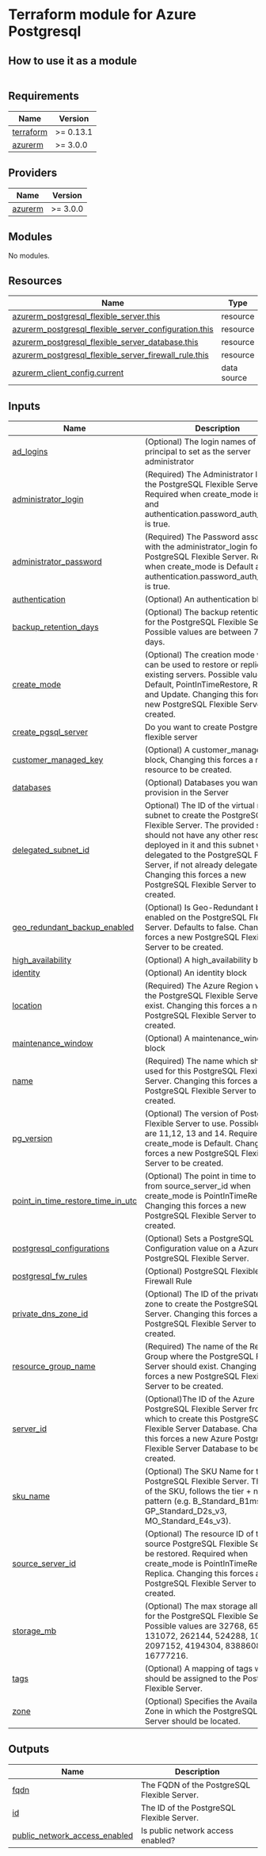# Terraform module for Azure Postgresql

## How to use it as a module

```hcl

```

<!-- BEGINNING OF PRE-COMMIT-TERRAFORM DOCS HOOK -->
## Requirements

| Name | Version |
|------|---------|
| <a name="requirement_terraform"></a> [terraform](#requirement\_terraform) | >= 0.13.1 |
| <a name="requirement_azurerm"></a> [azurerm](#requirement\_azurerm) | >= 3.0.0 |

## Providers

| Name | Version |
|------|---------|
| <a name="provider_azurerm"></a> [azurerm](#provider\_azurerm) | >= 3.0.0 |

## Modules

No modules.

## Resources

| Name | Type |
|------|------|
| [azurerm_postgresql_flexible_server.this](https://registry.terraform.io/providers/hashicorp/azurerm/latest/docs/resources/postgresql_flexible_server) | resource |
| [azurerm_postgresql_flexible_server_configuration.this](https://registry.terraform.io/providers/hashicorp/azurerm/latest/docs/resources/postgresql_flexible_server_configuration) | resource |
| [azurerm_postgresql_flexible_server_database.this](https://registry.terraform.io/providers/hashicorp/azurerm/latest/docs/resources/postgresql_flexible_server_database) | resource |
| [azurerm_postgresql_flexible_server_firewall_rule.this](https://registry.terraform.io/providers/hashicorp/azurerm/latest/docs/resources/postgresql_flexible_server_firewall_rule) | resource |
| [azurerm_client_config.current](https://registry.terraform.io/providers/hashicorp/azurerm/latest/docs/data-sources/client_config) | data source |

## Inputs

| Name | Description | Type | Default | Required |
|------|-------------|------|---------|:--------:|
| <a name="input_ad_logins"></a> [ad\_logins](#input\_ad\_logins) | (Optional) The login names of the principal to set as the server administrator | `list(string)` | `[]` | no |
| <a name="input_administrator_login"></a> [administrator\_login](#input\_administrator\_login) | (Required) The Administrator login for the PostgreSQL Flexible Server. Required when create\_mode is Default and authentication.password\_auth\_enabled is true. | `string` | n/a | yes |
| <a name="input_administrator_password"></a> [administrator\_password](#input\_administrator\_password) | (Required) The Password associated with the administrator\_login for the PostgreSQL Flexible Server. Required when create\_mode is Default and authentication.password\_auth\_enabled is true. | `string` | n/a | yes |
| <a name="input_authentication"></a> [authentication](#input\_authentication) | (Optional) An authentication block | `any` | `[]` | no |
| <a name="input_backup_retention_days"></a> [backup\_retention\_days](#input\_backup\_retention\_days) | (Optional) The backup retention days for the PostgreSQL Flexible Server. Possible values are between 7 and 35 days. | `number` | `35` | no |
| <a name="input_create_mode"></a> [create\_mode](#input\_create\_mode) | (Optional) The creation mode which can be used to restore or replicate existing servers. Possible values are Default, PointInTimeRestore, Replica and Update. Changing this forces a new PostgreSQL Flexible Server to be created. | `string` | `"Default"` | no |
| <a name="input_create_pgsql_server"></a> [create\_pgsql\_server](#input\_create\_pgsql\_server) | Do you want to create Postgresql flexible server | `bool` | `true` | no |
| <a name="input_customer_managed_key"></a> [customer\_managed\_key](#input\_customer\_managed\_key) | (Optional) A customer\_managed\_key block, Changing this forces a new resource to be created. | `any` | `[]` | no |
| <a name="input_databases"></a> [databases](#input\_databases) | (Optional) Databases you want to provision in the Server | `any` | `{}` | no |
| <a name="input_delegated_subnet_id"></a> [delegated\_subnet\_id](#input\_delegated\_subnet\_id) | Optional) The ID of the virtual network subnet to create the PostgreSQL Flexible Server. The provided subnet should not have any other resource deployed in it and this subnet will be delegated to the PostgreSQL Flexible Server, if not already delegated. Changing this forces a new PostgreSQL Flexible Server to be created. | `string` | `null` | no |
| <a name="input_geo_redundant_backup_enabled"></a> [geo\_redundant\_backup\_enabled](#input\_geo\_redundant\_backup\_enabled) | (Optional) Is Geo-Redundant backup enabled on the PostgreSQL Flexible Server. Defaults to false. Changing this forces a new PostgreSQL Flexible Server to be created. | `bool` | `false` | no |
| <a name="input_high_availability"></a> [high\_availability](#input\_high\_availability) | (Optional) A high\_availability block | `any` | `[]` | no |
| <a name="input_identity"></a> [identity](#input\_identity) | (Optional) An identity block | `any` | `[]` | no |
| <a name="input_location"></a> [location](#input\_location) | (Required) The Azure Region where the PostgreSQL Flexible Server should exist. Changing this forces a new PostgreSQL Flexible Server to be created. | `string` | n/a | yes |
| <a name="input_maintenance_window"></a> [maintenance\_window](#input\_maintenance\_window) | (Optional) A maintenance\_window block | `any` | `[]` | no |
| <a name="input_name"></a> [name](#input\_name) | (Required) The name which should be used for this PostgreSQL Flexible Server. Changing this forces a new PostgreSQL Flexible Server to be created. | `string` | n/a | yes |
| <a name="input_pg_version"></a> [pg\_version](#input\_pg\_version) | (Optional) The version of PostgreSQL Flexible Server to use. Possible values are 11,12, 13 and 14. Required when create\_mode is Default. Changing this forces a new PostgreSQL Flexible Server to be created. | `number` | `14` | no |
| <a name="input_point_in_time_restore_time_in_utc"></a> [point\_in\_time\_restore\_time\_in\_utc](#input\_point\_in\_time\_restore\_time\_in\_utc) | (Optional) The point in time to restore from source\_server\_id when create\_mode is PointInTimeRestore. Changing this forces a new PostgreSQL Flexible Server to be created. | `string` | `null` | no |
| <a name="input_postgresql_configurations"></a> [postgresql\_configurations](#input\_postgresql\_configurations) | (Optional) Sets a PostgreSQL Configuration value on a Azure PostgreSQL Flexible Server. | `any` | `{}` | no |
| <a name="input_postgresql_fw_rules"></a> [postgresql\_fw\_rules](#input\_postgresql\_fw\_rules) | (Optional) PostgreSQL Flexible Server Firewall Rule | `any` | `{}` | no |
| <a name="input_private_dns_zone_id"></a> [private\_dns\_zone\_id](#input\_private\_dns\_zone\_id) | (Optional) The ID of the private DNS zone to create the PostgreSQL Flexible Server. Changing this forces a new PostgreSQL Flexible Server to be created. | `string` | `null` | no |
| <a name="input_resource_group_name"></a> [resource\_group\_name](#input\_resource\_group\_name) | (Required) The name of the Resource Group where the PostgreSQL Flexible Server should exist. Changing this forces a new PostgreSQL Flexible Server to be created. | `string` | n/a | yes |
| <a name="input_server_id"></a> [server\_id](#input\_server\_id) | (Optional)The ID of the Azure PostgreSQL Flexible Server from which to create this PostgreSQL Flexible Server Database. Changing this forces a new Azure PostgreSQL Flexible Server Database to be created. | `string` | `null` | no |
| <a name="input_sku_name"></a> [sku\_name](#input\_sku\_name) | (Optional) The SKU Name for the PostgreSQL Flexible Server. The name of the SKU, follows the tier + name pattern (e.g. B\_Standard\_B1ms, GP\_Standard\_D2s\_v3, MO\_Standard\_E4s\_v3). | `string` | `"B_Standard_B1ms"` | no |
| <a name="input_source_server_id"></a> [source\_server\_id](#input\_source\_server\_id) | (Optional) The resource ID of the source PostgreSQL Flexible Server to be restored. Required when create\_mode is PointInTimeRestore or Replica. Changing this forces a new PostgreSQL Flexible Server to be created. | `string` | `null` | no |
| <a name="input_storage_mb"></a> [storage\_mb](#input\_storage\_mb) | (Optional) The max storage allowed for the PostgreSQL Flexible Server. Possible values are 32768, 65536, 131072, 262144, 524288, 1048576, 2097152, 4194304, 8388608, and 16777216. | `number` | `131072` | no |
| <a name="input_tags"></a> [tags](#input\_tags) | (Optional) A mapping of tags which should be assigned to the PostgreSQL Flexible Server. | `map(string)` | `{}` | no |
| <a name="input_zone"></a> [zone](#input\_zone) | (Optional) Specifies the Availability Zone in which the PostgreSQL Flexible Server should be located. | `string` | `null` | no |

## Outputs

| Name | Description |
|------|-------------|
| <a name="output_fqdn"></a> [fqdn](#output\_fqdn) | The FQDN of the PostgreSQL Flexible Server. |
| <a name="output_id"></a> [id](#output\_id) | The ID of the PostgreSQL Flexible Server. |
| <a name="output_public_network_access_enabled"></a> [public\_network\_access\_enabled](#output\_public\_network\_access\_enabled) | Is public network access enabled? |
<!-- END OF PRE-COMMIT-TERRAFORM DOCS HOOK -->
